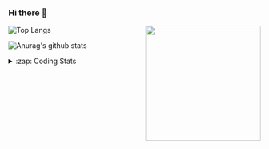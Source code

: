 ### Hi there 👋

<!--
**tao8687/tao8687** is a ✨ _special_ ✨ repository because its `README.md` (this file) appears on your GitHub profile.

Here are some ideas to get you started:

- 🔭 I’m currently working on ...
- 🌱 I’m currently learning ...
- 👯 I’m looking to collaborate on ...
- 🤔 I’m looking for help with ...
- 💬 Ask me about ...
- 📫 How to reach me: ...
- 😄 Pronouns: ...
- ⚡ Fun fact: ...
-->

<img align='right' src="https://media.giphy.com/media/M9gbBd9nbDrOTu1Mqx/giphy.gif" width="230">

![Top Langs](https://github-readme-stats.vercel.app/api/top-langs/?username=tao8687&layout=compact&title_color=23238E&text_color=A67D3D)

![Anurag's github stats](https://github-readme-stats.vercel.app/api?username=tao8687&show_icons=true&&text_color=A67D3D&title_color=23238E&show_icons=false&count_private=true&hide=stars)

<details>
  <summary>:zap: Coding Stats</summary>
  <b>
<!--START_SECTION:waka-->
```text
Week: 15 July, 2021 - 21 July, 2021

Other        58 mins         ████████▒░░░░░░░░░░░░░░░░   33.60 % 
C++          48 mins         ███████░░░░░░░░░░░░░░░░░░   27.60 % 
JavaScript   30 mins         ████▒░░░░░░░░░░░░░░░░░░░░   17.18 % 
Markdown     16 mins         ██▒░░░░░░░░░░░░░░░░░░░░░░   09.29 % 
Bash         11 mins         █▓░░░░░░░░░░░░░░░░░░░░░░░   06.58 % 
```
<!--END_SECTION:waka-->
</details>
